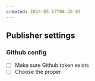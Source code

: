 ```yaml
---
created: 2024-05-17T08:20:03
---
```

## Publisher settings
### Github config
- [ ] Make sure Github token exists
- [ ] Choose the proper